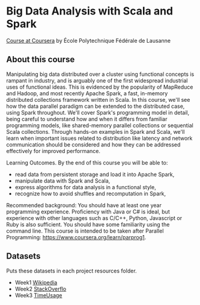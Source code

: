# Big Data Analysis with Scala and Spark

[Course at Coursera](https://www.coursera.org/learn/scala-spark-big-data/home/welcome) by École Polytechnique Fédérale de Lausanne

## About this course

Manipulating big data distributed over a cluster using functional concepts is rampant in industry, and is arguably one of the first widespread industrial uses of functional ideas. This is evidenced by the popularity of MapReduce and Hadoop, and most recently Apache Spark, a fast, in-memory distributed collections framework written in Scala. In this course, we'll see how the data parallel paradigm can be extended to the distributed case, using Spark throughout. We'll cover Spark's programming model in detail, being careful to understand how and when it differs from familiar programming models, like shared-memory parallel collections or sequential Scala collections. Through hands-on examples in Spark and Scala, we'll learn when important issues related to distribution like latency and network communication should be considered and how they can be addressed effectively for improved performance.

Learning Outcomes. By the end of this course you will be able to:

- read data from persistent storage and load it into Apache Spark,
- manipulate data with Spark and Scala,
- express algorithms for data analysis in a functional style, 
- recognize how to avoid shuffles and recomputation in Spark,

Recommended background: You should have at least one year programming experience. Proficiency with Java or C# is ideal, but experience with other languages such as C/C++, Python, Javascript or Ruby is also sufficient. You should have some familiarity using the command line. This course is intended to be taken after Parallel Programming: https://www.coursera.org/learn/parprog1.


## Datasets
Puts these datasets in each project resources folder.

- Week1 [Wikipedia](http://alaska.epfl.ch/~dockermoocs/bigdata/wikipedia.dat)
- Week2 [StackOverflo](http://alaska.epfl.ch/~dockermoocs/bigdata/stackoverflow.csv)
- Week3 [TimeUsage](http://alaska.epfl.ch/~dockermoocs/bigdata/atussum.csv)